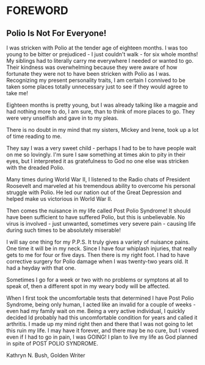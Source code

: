 FOREWORD
========

Polio Is Not For Everyone!
--------------------------

I was stricken with Polio at the tender age of eighteen months. I was too young to be bitter or
prejudiced - I just couldn't walk - for six whole months! My siblings had to literally carry me
everywhere I needed or wanted to go. Their kindness was overwhelming because they were aware of how
fortunate they were not to have been stricken with Polio as I was. Recognizing my present
personality traits, I am certain I connived to be taken some places totally unnecessary just to see
if they would agree to take me!

Eighteen months is pretty young, but I was already talking like a magpie and had nothing more to do,
I am sure, than to think of more places to go. They were very unselfish and gave in to my pleas.

There is no doubt in my mind that my sisters, Mickey and Irene, took up a lot of time reading to me.

They say I was a very sweet child - perhaps I had to be to have people wait on me so lovingly. I'm
sure I saw something at times akin to pity in their eyes, but I interpreted it as gratefulness to
God no one else was stricken with the dreaded Polio.

Many times during World War II, I listened to the Radio chats of President Roosevelt and marveled at
his tremendous ability to overcome his personal struggle with Polio. He led our nation out of the
Great Depression and helped make us victorious in World War II.

Then comes the nuisance in my life called Post Polio Syndrome! It should have been sufficient to
have suffered Polio, but this is unbelievable. No virus is involved - just unwanted, sometimes very
severe pain - causing life during such times to be absolutely miserable!

I will say one thing for my P.P.S. It truly gives a variety of nuisance pains. One time it will be
in my neck. Since I have four whiplash injuries, that really gets to me for four or five days. Then
there is my right foot. I had to have corrective surgery for Polio damage when I was twenty-two
years old. It had a heyday with that one.

Sometimes I go for a week or two with no problems or symptons at all to speak of, then a different
spot in my weary body will be affected.

When I first took the uncomfortable tests that determined I have Post Polio Syndrome, being only
human, I acted like an invalid for a couple of weeks - even had my family wait on me.  Being a very
active individual, I quickly decided Id probably had this uncomfortable condition for years and
called it arthritis. I made up my mind right then and there that I was not going to let this ruin my
life. I may have it forever, and there may be no cure, but I vowed even if I had to go in pain, I was
GOING! I plan to live my life as God planned in spite of POST POLIO SYNDROME.

Kathryn N. Bush,
Golden Writer
